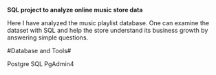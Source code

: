 **SQL project to analyze online music store data**

Here I have analyzed the music playlist database. One can examine the dataset with SQL and help the store understand its business growth by answering simple questions.

#Database and Tools#

Postgre SQL
PgAdmin4
